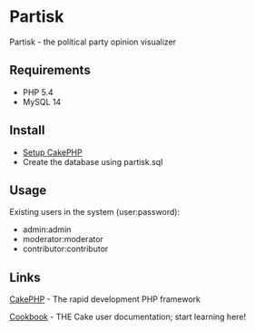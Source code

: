 Partisk
=======

Partisk - the political party opinion visualizer

Requirements
------------
* PHP 5.4
* MySQL 14

Install
------------
* [Setup CakePHP](http://book.cakephp.org/2.0/en/installation.html)
* Create the database using partisk.sql

Usage
------------
Existing users in the system (user:password):
* admin:admin
* moderator:moderator
* contributor:contributor

Links
----------------
[CakePHP](http://www.cakephp.org) - The rapid development PHP framework

[Cookbook](http://book.cakephp.org) - THE Cake user documentation; start learning here!